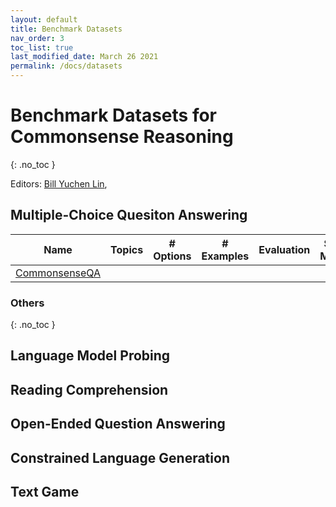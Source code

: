 ```yaml
---
layout: default
title: Benchmark Datasets
nav_order: 3
toc_list: true
last_modified_date: March 26 2021
permalink: /docs/datasets
---
```


# Benchmark Datasets for Commonsense Reasoning
{: .no_toc }


Editors: [Bill Yuchen Lin](https://yuchenlin.xyz/), 



## Multiple-Choice Quesiton Answering

| Name| Topics | \# Options | \# Examples | Evaluation | SotA-Method | SotA-Score | Human Performance | \# Citations |
| ------------------------------------------------------ | ------ | ---------- | ----------- | ---------- | ----------- | ---------- | ----------------- | ------------ |
| [CommonsenseQA](https://www.tau-nlp.org/commonsenseqa) |        |            |             |            |             |            |                   |

### Others 
{: .no_toc }

## Language Model Probing

## Reading Comprehension 

## Open-Ended Question Answering 

## Constrained Language Generation 

## Text Game


